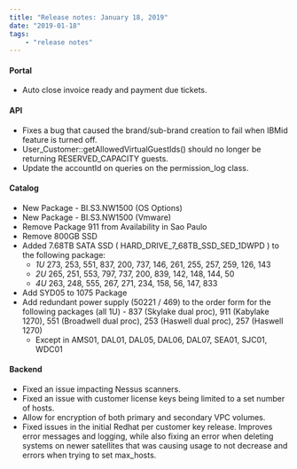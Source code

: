 ```yaml
---
title: "Release notes: January 18, 2019"
date: "2019-01-18"
tags:
    - "release notes"
---
```


#### Portal
- Auto close invoice ready and payment due tickets.

#### API
- Fixes a bug that caused the brand/sub-brand creation to fail when IBMid feature is turned off.
- User_Customer::getAllowedVirtualGuestIds() should no longer be returning RESERVED_CAPACITY guests.
- Update the accountId on queries on the permission_log class.

#### Catalog
- New Package - BI.S3.NW1500 (OS Options)
- New Package - BI.S3.NW1500 (Vmware)
- Remove Package 911 from Availability in Sao Paulo
- Remove 800GB SSD
- Added 7.68TB SATA SSD ( HARD_DRIVE_7_68TB_SSD_SED_1DWPD ) to the following package: 
    + *1U*  273, 253, 551, 837, 200, 737, 146, 261, 255, 257, 259, 126, 143
    + *2U*  265, 251, 553, 797, 737, 200, 839, 142, 148, 144, 50
    + *4U*  263, 248, 555, 267, 271, 234, 158, 56, 147, 833    
- Add SYD05 to 1075 Package
- Add redundant power supply (50221 / 469) to the order form for the following packages (all 1U) - 837 (Skylake dual proc), 911 (Kabylake 1270), 551 (Broadwell dual proc), 253 (Haswell dual proc), 257 (Haswell 1270)
    + Except in AMS01, DAL01, DAL05, DAL06, DAL07, SEA01, SJC01, WDC01

#### Backend
- Fixed an issue impacting Nessus scanners.
- Fixed an issue with customer license keys being limited to a set number of hosts.
- Allow for encryption of both primary and secondary VPC volumes.
- Fixed issues in the initial Redhat per customer key release. Improves error messages and logging, while also fixing an error when deleting systems on newer satellites that was causing usage to not decrease and errors when trying to set max_hosts.